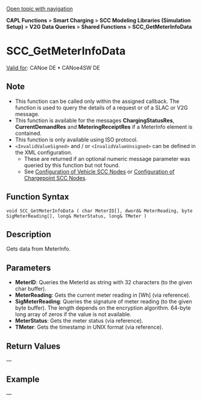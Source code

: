 [Open topic with navigation](../../../../../CANoeDEFamily.htm#Topics/CAPLFunctions/SmartCharging/Functions/CAPLfunctionSCCGetMeterInfoData.md)

**CAPL Functions** » **Smart Charging** » **SCC Modeling Libraries (Simulation Setup)** » **V2G Data Queries** » **Shared Functions** » **SCC_GetMeterInfoData**

# SCC_GetMeterInfoData

[Valid for](../../../Shared/FeatureAvailability.md):  CANoe DE • CANoe4SW DE

## Note

- This function can be called only within the assigned callback. The function is used to query the details of a request or of a SLAC or V2G message.
- This function is available for the messages **ChargingStatusRes**, **CurrentDemandRes** and **MeteringReceiptRes** if a MeterInfo element is contained.
- This function is only available using ISO protocol.
- `<InvalidValueSigned>` and / or `<InvalidValueUnsigned>` can be defined in the XML configuration.
  - These are returned if an optional numeric message parameter was queried by this function but not found.
  - See [Configuration of Vehicle SCC Nodes](../../../CANoeCANalyzer/SmartCharging/SCProcedures/SCCConfigurationVehicleSCCNodes.md) or [Configuration of Chargepoint SCC Nodes](../../../CANoeCANalyzer/SmartCharging/SCProcedures/SCConfigurationChargePointSCCNodes.md).

## Function Syntax

```plaintext
void SCC_GetMeterInfoData ( char MeterID[], dword& MeterReading, byte SigMeterReading[], long& MeterStatus, long& TMeter )
```

## Description

Gets data from MeterInfo.

## Parameters

- **MeterID**: Queries the MeterId as string with 32 characters (to the given char buffer).
- **MeterReading**: Gets the current meter reading in [Wh] (via reference).
- **SigMeterReading**: Queries the signature of meter reading (to the given byte buffer). The length depends on the encryption algorithm. 64-byte long array of zeros if the value is not available.
- **MeterStatus**: Gets the meter status (via reference).
- **TMeter**: Gets the timestamp in UNIX format (via reference).

## Return Values

—

## Example

—
